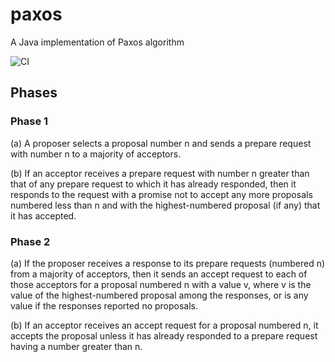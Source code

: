 # paxos
A Java implementation of Paxos algorithm

![CI](https://github.com/ralgond/paxos/actions/workflows/maven.yml/badge.svg)

## Phases

### Phase 1
(a) A proposer selects a proposal number n and sends a prepare request with number n to a majority of acceptors.

(b) If an acceptor receives a prepare request with number n greater than that of any prepare request to which it has
already responded, then it responds to the request with a promise not to accept any more proposals numbered less than n
and with the highest-numbered proposal (if any) that it has accepted.

### Phase 2
(a) If the proposer receives a response to its prepare requests
(numbered n) from a majority of acceptors, then it sends an accept
request to each of those acceptors for a proposal numbered n with a
value v, where v is the value of the highest-numbered proposal among
the responses, or is any value if the responses reported no proposals.

(b) If an acceptor receives an accept request for a proposal numbered
n, it accepts the proposal unless it has already responded to a prepare
request having a number greater than n.

